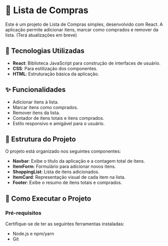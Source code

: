 # 🛒 Lista de Compras

Este é um projeto de Lista de Compras simples, desenvolvido com React. A aplicação permite adicionar itens, marcar como comprados e remover da lista. (Terá atualizações em breve)

## 🧰 Tecnologias Utilizadas

- **React**: Biblioteca JavaScript para construção de interfaces de usuário.
- **CSS**: Para estilização dos componentes.
- **HTML**: Estruturação básica da aplicação.

## ✨ Funcionalidades

- Adicionar itens à lista.
- Marcar itens como comprados.
- Remover itens da lista.
- Contador de itens totais e itens comprados.
- Estilo responsivo e amigável para o usuário.

## 🎨 Estrutura do Projeto

O projeto está organizado nos seguintes componentes:

- **Navbar**: Exibe o título da aplicação e a contagem total de itens.
- **ItemForm**: Formulário para adicionar novos itens.
- **ShoppingList**: Lista de itens adicionados.
- **ItemCard**: Representação visual de cada item na lista.
- **Footer**: Exibe o resumo de itens totais e comprados.

## 🚀 Como Executar o Projeto

### Pré-requisitos

Certifique-se de ter as seguintes ferramentas instaladas:

- Node.js e npm/yarn
- Git

